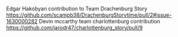 Edgar Hakobyan contribution to Team Drachenburg Story
https://github.com/scampb38/DrachenburgStorytime/pull/2#issue-1630000282
Devin mccarthy  team charlottenburg contribution 
https://github.com/jarodr47/charlottenburg_story/pull/9
